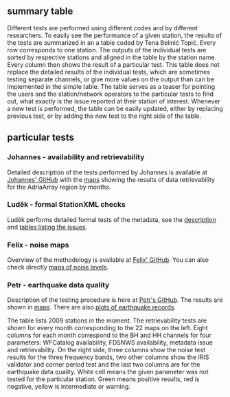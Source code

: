 ## summary table

Different tests are performed using different codes and by different researchers. To easily see the performance of a given station, the results of the tests are summarized in an a table coded by Tena Belinić Topić. Every row corresponds to one station. The outputs of the individual tests are sorted by respective stations and aligned in the table by the station name. Every column then shows the result of a particular test. This table does not replace the detailed results of the individual tests, which are sometimes testing separate channels, or give more values on the output than can be implemented in the simple table. The table serves as a teaser for pointing the users and the station/network operators to the particular tests to find out, what exactly is the issue reported at their station of interest. Whenever a new test is performed, the table can be easily updated, either by replacing previous test, or by adding the new test to the right side of the table.

## particular tests
### Johannes - availability and retrievability
Detailed description of the tests performed by Johannes is available at [Johannes' GitHub](https://github.com/doukutsu/eida-data-monitoring/)
with the [maps](https://github.com/doukutsu/eida-data-monitoring/tree/main/months) showing the results of data retrievability for the AdriaArray region by months.

### Luděk - formal StationXML checks
Luděk performs detailed formal tests of the metadata, see the [description](https://github.com/PetrColinSky/DataQuality/tree/master/ludekvecsey) and [tables listing the issues](https://github.com/PetrColinSky/DataQuality/tree/master/ludekvecsey/REPORTS).

### Felix - noise maps
Overview of the methodology is available at [Felix' GitHub](https://github.com/felix-eckel/AdriaArrayQC). You can also check directly [maps of noise levels](https://github.com/felix-eckel/AdriaArrayQC/tree/main/noise_maps).

### Petr - earthquake data quality
Description of the testing procedure is here at [Petr's GitHub](https://github.com/PetrColinSky/DataQuality/tree/master/petrkolinsky). The results are shown in [maps](https://github.com/PetrColinSky/DataQuality/tree/master/petrkolinsky/maps). There are also [plots of earthquake records](https://github.com/PetrColinSky/DataQuality/tree/master/petrkolinsky/plots).


The table lists 2009 stations in the moment. The retrievability tests are shown for every month corresponding to the 22 maps on the left. Eight columns for each month correspond to the BH and HH channels for four parameters: WFCatalog availability, FDSNWS availability, metadata issue and retrievability. On the right side, three columns show the noise test results for the three frequency bands, two other columns show the IRIS validator and corner period test and the last two columns are for the earthquake data quality. White cell means the given parameter was not tested for the particular station. Green means positive results, red is negative, yellow is intermediate or warning.
